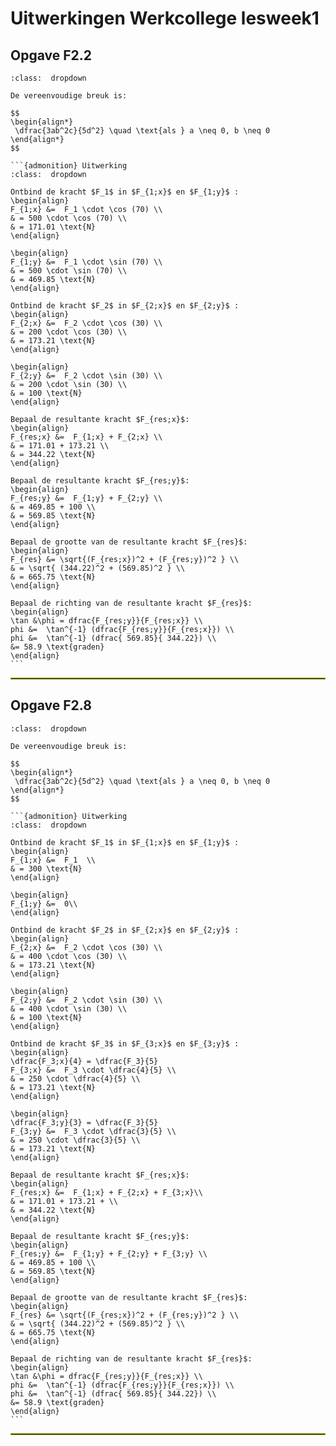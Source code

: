 # Uitwerkingen Werkcollege lesweek1


## Opgave F2.2

````{admonition} Antwoord
:class:  dropdown

De vereenvoudige breuk is:

$$
\begin{align*}
 \dfrac{3ab^2c}{5d^2} \quad \text{als } a \neq 0, b \neq 0
\end{align*}
$$

```{admonition} Uitwerking
:class:  dropdown

Ontbind de kracht $F_1$ in $F_{1;x}$ en $F_{1;y}$ :
\begin{align}
F_{1;x} &=  F_1 \cdot \cos (70) \\
& = 500 \cdot \cos (70) \\
& = 171.01 \text{N}
\end{align}

\begin{align}
F_{1;y} &=  F_1 \cdot \sin (70) \\
& = 500 \cdot \sin (70) \\
& = 469.85 \text{N}
\end{align}

Ontbind de kracht $F_2$ in $F_{2;x}$ en $F_{2;y}$ :
\begin{align}
F_{2;x} &=  F_2 \cdot \cos (30) \\
& = 200 \cdot \cos (30) \\
& = 173.21 \text{N}
\end{align}

\begin{align}
F_{2;y} &=  F_2 \cdot \sin (30) \\
& = 200 \cdot \sin (30) \\
& = 100 \text{N}
\end{align}

Bepaal de resultante kracht $F_{res;x}$:
\begin{align}
F_{res;x} &=  F_{1;x} + F_{2;x} \\
& = 171.01 + 173.21 \\
& = 344.22 \text{N}
\end{align}

Bepaal de resultante kracht $F_{res;y}$:
\begin{align}
F_{res;y} &=  F_{1;y} + F_{2;y} \\
& = 469.85 + 100 \\
& = 569.85 \text{N}
\end{align}

Bepaal de grootte van de resultante kracht $F_{res}$:
\begin{align}
F_{res} &= \sqrt{(F_{res;x})^2 + (F_{res;y})^2 } \\
& = \sqrt{ (344.22)^2 + (569.85)^2 } \\
& = 665.75 \text{N}
\end{align}

Bepaal de richting van de resultante kracht $F_{res}$:
\begin{align}
\tan &\phi = dfrac{F_{res;y}}{F_{res;x}} \\
phi &=  \tan^{-1} (dfrac{F_{res;y}}{F_{res;x}}) \\
phi &=  \tan^{-1} (dfrac{ 569.85}{ 344.22}) \\
&= 58.9 \text{graden}
\end{align}
```
````

<hr style="border:1px solid #9EA700">


## Opgave F2.8

````{admonition} Antwoord
:class:  dropdown

De vereenvoudige breuk is:

$$
\begin{align*}
 \dfrac{3ab^2c}{5d^2} \quad \text{als } a \neq 0, b \neq 0
\end{align*}
$$

```{admonition} Uitwerking
:class:  dropdown

Ontbind de kracht $F_1$ in $F_{1;x}$ en $F_{1;y}$ :
\begin{align}
F_{1;x} &=  F_1  \\
& = 300 \text{N}
\end{align}

\begin{align}
F_{1;y} &=  0\\
\end{align}

Ontbind de kracht $F_2$ in $F_{2;x}$ en $F_{2;y}$ :
\begin{align}
F_{2;x} &=  F_2 \cdot \cos (30) \\
& = 400 \cdot \cos (30) \\
& = 173.21 \text{N}
\end{align}

\begin{align}
F_{2;y} &=  F_2 \cdot \sin (30) \\
& = 400 \cdot \sin (30) \\
& = 100 \text{N}
\end{align}

Ontbind de kracht $F_3$ in $F_{3;x}$ en $F_{3;y}$ :
\begin{align}
\dfrac{F_3;x}{4} = \dfrac{F_3}{5}
F_{3;x} &=  F_3 \cdot \dfrac{4}{5} \\
& = 250 \cdot \dfrac{4}{5} \\
& = 173.21 \text{N}
\end{align}

\begin{align}
\dfrac{F_3;y}{3} = \dfrac{F_3}{5}
F_{3;y} &=  F_3 \cdot \dfrac{3}{5} \\
& = 250 \cdot \dfrac{3}{5} \\
& = 173.21 \text{N}
\end{align}

Bepaal de resultante kracht $F_{res;x}$:
\begin{align}
F_{res;x} &=  F_{1;x} + F_{2;x} + F_{3;x}\\
& = 171.01 + 173.21 + \\
& = 344.22 \text{N}
\end{align}

Bepaal de resultante kracht $F_{res;y}$:
\begin{align}
F_{res;y} &=  F_{1;y} + F_{2;y} + F_{3;y} \\
& = 469.85 + 100 \\
& = 569.85 \text{N}
\end{align}

Bepaal de grootte van de resultante kracht $F_{res}$:
\begin{align}
F_{res} &= \sqrt{(F_{res;x})^2 + (F_{res;y})^2 } \\
& = \sqrt{ (344.22)^2 + (569.85)^2 } \\
& = 665.75 \text{N}
\end{align}

Bepaal de richting van de resultante kracht $F_{res}$:
\begin{align}
\tan &\phi = dfrac{F_{res;y}}{F_{res;x}} \\
phi &=  \tan^{-1} (dfrac{F_{res;y}}{F_{res;x}}) \\
phi &=  \tan^{-1} (dfrac{ 569.85}{ 344.22}) \\
&= 58.9 \text{graden}
\end{align}
```
````

<hr style="border:1px solid #9EA700">
